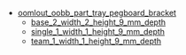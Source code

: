 * [oomlout_oobb_part_tray_pegboard_bracket](oomlout_oobb_part_tray_pegboard_bracket)
  * [base_2_width_2_height_9_mm_depth](oomlout_oobb_part_tray_pegboard_bracket/base_2_width_2_height_9_mm_depth)
  * [single_1_width_1_height_9_mm_depth](oomlout_oobb_part_tray_pegboard_bracket/single_1_width_1_height_9_mm_depth)
  * [team_1_width_1_height_9_mm_depth](oomlout_oobb_part_tray_pegboard_bracket/team_1_width_1_height_9_mm_depth)
